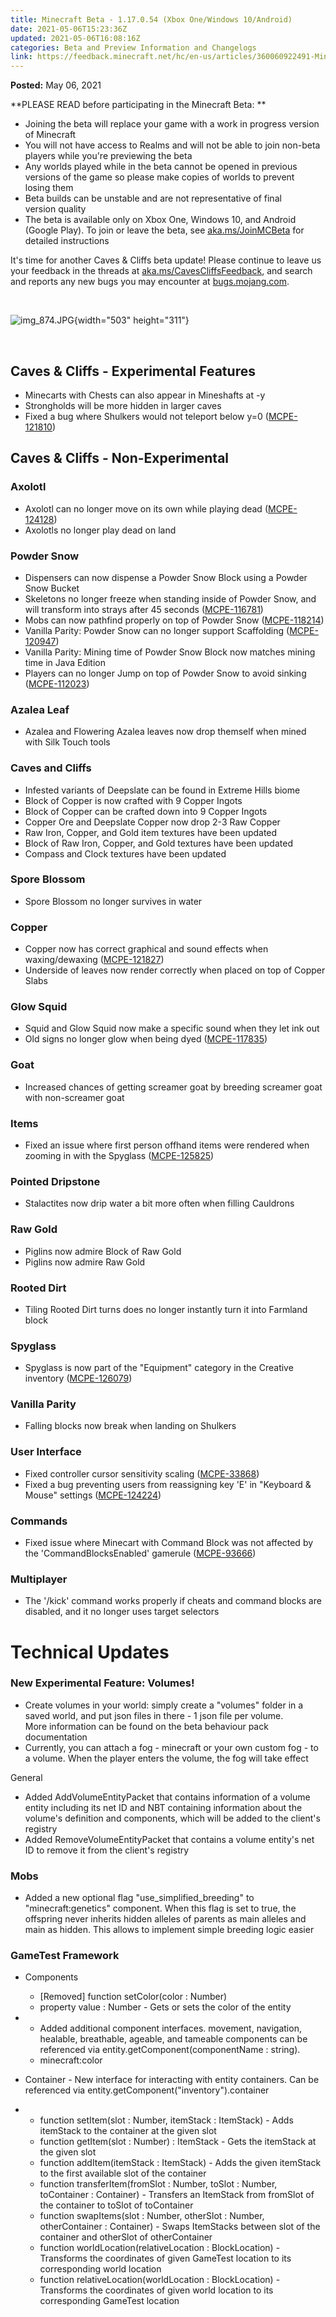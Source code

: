 ```yaml
---
title: Minecraft Beta - 1.17.0.54 (Xbox One/Windows 10/Android)
date: 2021-05-06T15:23:36Z
updated: 2021-05-06T16:08:16Z
categories: Beta and Preview Information and Changelogs
link: https://feedback.minecraft.net/hc/en-us/articles/360060922491-Minecraft-Beta-1-17-0-54-Xbox-One-Windows-10-Android-
---
```


**Posted:** May 06, 2021

**PLEASE READ before participating in the Minecraft Beta: **

-   Joining the beta will replace your game with a work in progress version of Minecraft 
-   You will not have access to Realms and will not be able to join non-beta players while you\'re previewing the beta
-   Any worlds played while in the beta cannot be opened in previous versions of the game so please make copies of worlds to prevent losing them 
-   Beta builds can be unstable and are not representative of final version quality 
-   The beta is available only on Xbox One, Windows 10, and Android (Google Play). To join or leave the beta, see [aka.ms/JoinMCBeta](https://aka.ms/JoinMCBeta) for detailed instructions

It\'s time for another Caves & Cliffs beta update! Please continue to leave us your feedback in the threads at [aka.ms/CavesCliffsFeedback](https://aka.ms/CavesCliffsFeedback), and search and reports any new bugs you may encounter at [bugs.mojang.com](https://bugs.mojang.com/).

 

![img_874.JPG](https://feedback.minecraft.net/hc/article_attachments/360094726072/img_874.JPG){width="503" height="311"}

 

## Caves & Cliffs - Experimental Features

-   Minecarts with Chests can also appear in Mineshafts at -y
-   Strongholds will be more hidden in larger caves
-   Fixed a bug where Shulkers would not teleport below y=0 ([MCPE-121810](https://bugs.mojang.com/browse/MCPE-121810))

## Caves & Cliffs - Non-Experimental

### Axolotl

-   Axolotl can no longer move on its own while playing dead ([MCPE-124128](https://bugs.mojang.com/browse/MCPE-124128))
-   Axolotls no longer play dead on land

### Powder Snow

-   Dispensers can now dispense a Powder Snow Block using a Powder Snow Bucket
-   Skeletons no longer freeze when standing inside of Powder Snow, and will transform into strays after 45 seconds ([MCPE-116781](https://bugs.mojang.com/browse/MCPE-116781))
-   Mobs can now pathfind properly on top of Powder Snow ([MCPE-118214](https://bugs.mojang.com/browse/MCPE-118214))
-   Vanilla Parity: Powder Snow can no longer support Scaffolding ([MCPE-120947](https://bugs.mojang.com/browse/MCPE-120947))
-   Vanilla Parity: Mining time of Powder Snow Block now matches mining time in Java Edition
-   Players can no longer Jump on top of Powder Snow to avoid sinking ([MCPE-112023](https://bugs.mojang.com/browse/MCPE-112023))

### Azalea Leaf

-   Azalea and Flowering Azalea leaves now drop themself when mined with Silk Touch tools

### Caves and Cliffs

-   Infested variants of Deepslate can be found in Extreme Hills biome
-   Block of Copper is now crafted with 9 Copper Ingots
-   Block of Copper can be crafted down into 9 Copper Ingots
-   Copper Ore and Deepslate Copper now drop 2-3 Raw Copper
-   Raw Iron, Copper, and Gold item textures have been updated
-   Block of Raw Iron, Copper, and Gold textures have been updated
-   Compass and Clock textures have been updated

### Spore Blossom

-   Spore Blossom no longer survives in water

### Copper

-   Copper now has correct graphical and sound effects when waxing/dewaxing ([MCPE-121827](https://bugs.mojang.com/browse/MCPE-121827))
-   Underside of leaves now render correctly when placed on top of Copper Slabs

### Glow Squid

-   Squid and Glow Squid now make a specific sound when they let ink out
-   Old signs no longer glow when being dyed ([MCPE-117835](https://bugs.mojang.com/browse/MCPE-117835))

### Goat

-   Increased chances of getting screamer goat by breeding screamer goat with non-screamer goat

### Items

-   Fixed an issue where first person offhand items were rendered when zooming in with the Spyglass ([MCPE-125825](https://bugs.mojang.com/browse/MCPE-125825))

### Pointed Dripstone

-   Stalactites now drip water a bit more often when filling Cauldrons

### Raw Gold

-   Piglins now admire Block of Raw Gold
-   Piglins now admire Raw Gold

### Rooted Dirt

-   Tiling Rooted Dirt turns does no longer instantly turn it into Farmland block

### Spyglass

-   Spyglass is now part of the \"Equipment\" category in the Creative inventory ([MCPE-126079](https://bugs.mojang.com/browse/MCPE-126079))

### Vanilla Parity

-   Falling blocks now break when landing on Shulkers

### User Interface

-   Fixed controller cursor sensitivity scaling ([MCPE-33868](https://bugs.mojang.com/browse/MCPE-33868))
-   Fixed a bug preventing users from reassigning key \'E\' in \"Keyboard & Mouse\" settings ([MCPE-124224](https://bugs.mojang.com/browse/MCPE-124224))

### Commands

-   Fixed issue where Minecart with Command Block was not affected by the \'CommandBlocksEnabled\' gamerule ([MCPE-93666](https://bugs.mojang.com/browse/MCPE-93666))

### Multiplayer

-   The \'/kick\' command works properly if cheats and command blocks are disabled, and it no longer uses target selectors

# Technical Updates

### New Experimental Feature: Volumes! 

-   Create volumes in your world: simply create a \"volumes\" folder in a saved world, and put json files in there - 1 json file per volume. More information can be found on the beta behaviour pack documentation 
-   Currently, you can attach a fog - minecraft or your own custom fog - to a volume. When the player enters the volume, the fog will take effect 

General

-   Added AddVolumeEntityPacket that contains information of a volume entity including its net ID and NBT containing information about the volume\'s definition and components, which will be added to the client\'s registry
-   Added RemoveVolumeEntityPacket that contains a volume entity\'s net ID to remove it from the client\'s registry

### Mobs

-   Added a new optional flag \"use_simplified_breeding\" to \"minecraft:genetics\" component. When this flag is set to true, the offspring never inherits hidden alleles of parents as main alleles and main as hidden. This allows to implement simple breeding logic easier

### GameTest Framework

-   Components
    -   \[Removed\] function setColor(color : Number)
    -   property value : Number - Gets or sets the color of the entity

-   -   Added additional component interfaces. movement, navigation, healable, breathable, ageable, and tameable components can be referenced via entity.getComponent(componentName : string).
    -   minecraft:color

-   Container - New interface for interacting with entity containers. Can be referenced via entity.getComponent(\"inventory\").container

-   -   function setItem(slot : Number, itemStack : ItemStack) - Adds itemStack to the container at the given slot
    -   function getItem(slot : Number) : ItemStack - Gets the itemStack at the given slot
    -   function addItem(itemStack : ItemStack) - Adds the given itemStack to the first available slot of the container
    -   function transferItem(fromSlot : Number, toSlot : Number, toContainer : Container) - Transfers an ItemStack from fromSlot of the container to toSlot of toContainer
    -   function swapItems(slot : Number, otherSlot : Number, otherContainer : Container) - Swaps ItemStacks between slot of the container and otherSlot of otherContainer
    -   function worldLocation(relativeLocation : BlockLocation) - Transforms the coordinates of given GameTest location to its corresponding world location
    -   function relativeLocation(worldLocation : BlockLocation) - Transforms the coordinates of given world location to its corresponding GameTest location
